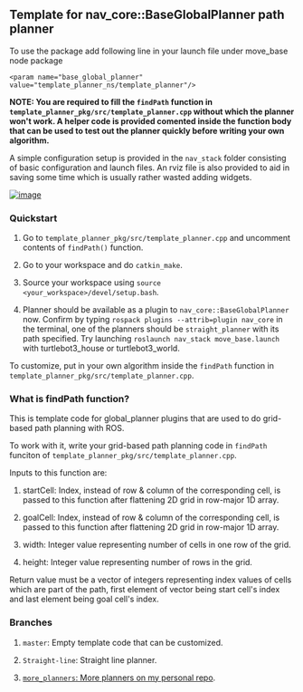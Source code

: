 ## Template for nav\_core::BaseGlobalPlanner path planner

To use the package add following line in your launch file under move\_base node package

`<param name="base_global_planner" value="template_planner_ns/template_planner"/>`

**NOTE: You are required to fill the `findPath` function in `template_planner_pkg/src/template_planner.cpp` without which the planner won't work. A helper code is provided comented inside the function body that can be used to test out the planner quickly before writing your own algorithm.**

A simple configuration setup is provided in the `nav_stack` folder consisting of basic configuration and launch files. An rviz file is also provided to aid in saving some time which is usually rather wasted adding widgets.

[![image](https://user-images.githubusercontent.com/52484751/133745986-12fb2727-6bfd-4140-af63-f3c9f9d95caa.png)](https://youtu.be/iR1ry73AiR0)

### Quickstart

1. Go to `template_planner_pkg/src/template_planner.cpp` and uncomment contents of `findPath()` function.

2. Go to your workspace and do `catkin_make`.

3. Source your workspace using `source <your_workspace>/devel/setup.bash`.

4. Planner should be available as a plugin to `nav_core::BaseGlobalPlanner` now. Confirm by typing `rospack plugins --attrib=plugin nav_core` in the terminal, one of the planners should be `straight_planner` with its path specified. Try launching `roslaunch nav_stack move_base.launch` with turtlebot3\_house or turtlebot3\_world.

To customize, put in your own algorithm inside the `findPath` function in `template_planner_pkg/src/template_planner.cpp`.

### What is findPath function?

This is template code for global\_planner plugins that are used to do grid-based path planning with ROS.

To work with it, write your grid-based path planning code in `findPath` funciton of `template_planner_pkg/src/template_planner.cpp`. 

Inputs to this function are:

1. startCell: Index, instead of row & column of the corresponding cell, is passed to this function after flattening 2D grid in row-major 1D array.

2. goalCell: Index, instead of row & column of the corresponding cell, is passed to this function after flattening 2D grid in row-major 1D array.

3. width: Integer value representing number of cells in one row of the grid.

4. height: Integer value representing number of rows in the grid.

Return value must be a vector of integers representing index values of cells which are part of the path, first element of vector being start cell's index and last element being goal cell's index.

### Branches

1. `master`: Empty template code that can be customized.

2. `Straight-line`: Straight line planner.

3. [`more_planners`: More planners on my personal repo](https://www.youtube.com/watch?v=iR1ry73AiR0).
